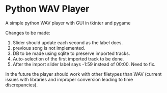 # Python WAV Player
 A simple python WAV player with GUI in tkinter and pygame

Changes to be made:
1. Slider should update each second as the label does.
2. previous song is not implemented.
3. DB to be made using sqlite to preserve imported tracks.
4. Auto-selection of the first imported track to be done.
5. After the import slider label says -1:59 instead of 00:00. Need to fix.

In the future the player should work with other filetypes than WAV (current issues with libraries and improper conversion leading to time discrepancies). 
